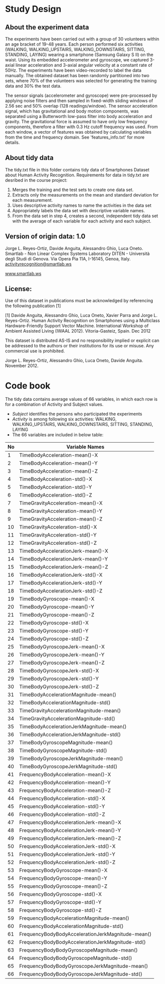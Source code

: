 # Study Design
## About the experiment data
The experiments have been carried out with a group of 30 volunteers within an age bracket of 19-48 years. Each person performed six activities (WALKING, WALKING_UPSTAIRS, WALKING_DOWNSTAIRS, SITTING, STANDING, LAYING) wearing a smartphone (Samsung Galaxy S II) on the waist. Using its embedded accelerometer and gyroscope, we captured 3-axial linear acceleration and 3-axial angular velocity at a constant rate of 50Hz. The experiments have been video-recorded to label the data manually. The obtained dataset has been randomly partitioned into two sets, where 70% of the volunteers was selected for generating the training data and 30% the test data. 

The sensor signals (accelerometer and gyroscope) were pre-processed by applying noise filters and then sampled in fixed-width sliding windows of 2.56 sec and 50% overlap (128 readings/window). The sensor acceleration signal, which has gravitational and body motion components, was separated using a Butterworth low-pass filter into body acceleration and gravity. The gravitational force is assumed to have only low frequency components, therefore a filter with 0.3 Hz cutoff frequency was used. From each window, a vector of features was obtained by calculating variables from the time and frequency domain. See 'features_info.txt' for more details.

## About tidy data
The tidy.txt file in this folder contains tidy data of Smartphones Dataset about Human Activity Recognition.
Requirements for data in tidy.txt are desribed in the course project:

1. Merges the training and the test sets to create one data set.
2. Extracts only the measurements on the mean and standard deviation for each measurement. 
3. Uses descriptive activity names to name the activities in the data set
4. Appropriately labels the data set with descriptive variable names. 
5. From the data set in step 4, creates a second, independent tidy data set with the average of each variable for each activity and each subject.

## Version of origin data: 1.0
Jorge L. Reyes-Ortiz, Davide Anguita, Alessandro Ghio, Luca Oneto.
Smartlab - Non Linear Complex Systems Laboratory
DITEN - Università degli Studi di Genova.
Via Opera Pia 11A, I-16145, Genoa, Italy.
activityrecognition@smartlab.ws

www.smartlab.ws

## License:
Use of this dataset in publications must be acknowledged by referencing the following publication [1] 

[1] Davide Anguita, Alessandro Ghio, Luca Oneto, Xavier Parra and Jorge L. Reyes-Ortiz. Human Activity Recognition on Smartphones using a Multiclass Hardware-Friendly Support Vector Machine. International Workshop of Ambient Assisted Living (IWAAL 2012). Vitoria-Gasteiz, Spain. Dec 2012

This dataset is distributed AS-IS and no responsibility implied or explicit can be addressed to the authors or their institutions for its use or misuse. Any commercial use is prohibited.

Jorge L. Reyes-Ortiz, Alessandro Ghio, Luca Oneto, Davide Anguita. November 2012.

# Code book
The tidy data contains average values of 66 variables, in which each row is for a combination of Activity and Subject values.
* *Subject* identifies the persons who participated the experiments
* *Activity* is among following six activities: WALKING, WALKING_UPSTAIRS, WALKING_DOWNSTAIRS, SITTING, STANDING, LAYING 
* The 66 variables are included in below table:

No | Variable Names
---| -------------
1  | TimeBodyAcceleration-mean()-X
2  | TimeBodyAcceleration-mean()-Y
3  | TimeBodyAcceleration-mean()-Z
4  | TimeBodyAcceleration-std()-X
5  | TimeBodyAcceleration-std()-Y
6  | TimeBodyAcceleration-std()-Z
7  | TimeGravityAcceleration-mean()-X
8  | TimeGravityAcceleration-mean()-Y
9  | TimeGravityAcceleration-mean()-Z
10 | TimeGravityAcceleration-std()-X
11 | TimeGravityAcceleration-std()-Y
12 | TimeGravityAcceleration-std()-Z
13 | TimeBodyAccelerationJerk-mean()-X
14 | TimeBodyAccelerationJerk-mean()-Y
15 | TimeBodyAccelerationJerk-mean()-Z
16 | TimeBodyAccelerationJerk-std()-X
17 | TimeBodyAccelerationJerk-std()-Y
18 | TimeBodyAccelerationJerk-std()-Z
19 | TimeBodyGyroscope-mean()-X
20 | TimeBodyGyroscope-mean()-Y
21 | TimeBodyGyroscope-mean()-Z
22 | TimeBodyGyroscope-std()-X
23 | TimeBodyGyroscope-std()-Y
24 | TimeBodyGyroscope-std()-Z
25 | TimeBodyGyroscopeJerk-mean()-X
26 | TimeBodyGyroscopeJerk-mean()-Y
27 | TimeBodyGyroscopeJerk-mean()-Z
28 | TimeBodyGyroscopeJerk-std()-X
29 | TimeBodyGyroscopeJerk-std()-Y
30 | TimeBodyGyroscopeJerk-std()-Z
31 | TimeBodyAccelerationMagnitude-mean()
32 | TimeBodyAccelerationMagnitude-std()
33 | TimeGravityAccelerationMagnitude-mean()
34 | TimeGravityAccelerationMagnitude-std()
35 | TimeBodyAccelerationJerkMagnitude-mean()
36 | TimeBodyAccelerationJerkMagnitude-std()
37 | TimeBodyGyroscopeMagnitude-mean()
38 | TimeBodyGyroscopeMagnitude-std()
39 | TimeBodyGyroscopeJerkMagnitude-mean()
40 | TimeBodyGyroscopeJerkMagnitude-std()
41 | FrequencyBodyAcceleration-mean()-X
42 | FrequencyBodyAcceleration-mean()-Y
43 | FrequencyBodyAcceleration-mean()-Z
44 | FrequencyBodyAcceleration-std()-X
45 | FrequencyBodyAcceleration-std()-Y
46 | FrequencyBodyAcceleration-std()-Z
47 | FrequencyBodyAccelerationJerk-mean()-X
48 | FrequencyBodyAccelerationJerk-mean()-Y
49 | FrequencyBodyAccelerationJerk-mean()-Z
50 | FrequencyBodyAccelerationJerk-std()-X
51 | FrequencyBodyAccelerationJerk-std()-Y
52 | FrequencyBodyAccelerationJerk-std()-Z
53 | FrequencyBodyGyroscope-mean()-X
54 | FrequencyBodyGyroscope-mean()-Y
55 | FrequencyBodyGyroscope-mean()-Z
56 | FrequencyBodyGyroscope-std()-X
57 | FrequencyBodyGyroscope-std()-Y
58 | FrequencyBodyGyroscope-std()-Z
59 | FrequencyBodyAccelerationMagnitude-mean()
60 | FrequencyBodyAccelerationMagnitude-std()
61 | FrequencyBodyBodyAccelerationJerkMagnitude-mean()
62 | FrequencyBodyBodyAccelerationJerkMagnitude-std()
63 | FrequencyBodyBodyGyroscopeMagnitude-mean()
64 | FrequencyBodyBodyGyroscopeMagnitude-std()
65 | FrequencyBodyBodyGyroscopeJerkMagnitude-mean()
66 | FrequencyBodyBodyGyroscopeJerkMagnitude-std()
